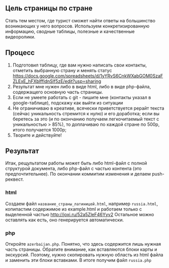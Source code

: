 ## Цель страницы по стране
Стать тем местом, где турист сможет найти ответы на большинство возникающих у него вопросов.
Используем конкретизированную информацию, сводные таблицы, полезные и качественные видеоролики.

## Процесс
1) Подготовил таблицу, где вам нужно написать свои контакты, отметить выбранную страну и менять статус https://docs.google.com/spreadsheets/d/1yYRvS6CnkWXabGOM0SzaFZLExE_hFXblffIdnSlf5zE/edit?usp=sharing
2) Результат мне нужен либо в виде html, либо в виде php-файла, содержащего основную часть страницы.
3) Если не умеете работать с git - пишите мне (контакты указал в google-таблице), подскажу как выйти из ситуации
4) Не ограничиваю в креативе, всячески приветствуется рерайт текста (сейчас уникальность стремится к нулю) и его доработка; если вы беретесь за это (и по окончанию получаем легкочитаемый текст с уникальностью > 85%), то доплачиваю по каждой стране по 500р, итого получается 1000р;
5) Творите и действуйте!

## Результат
Итак, рещультатом работы может быть либо html-файл с полной структурой документа, либо php-файл c частью контента (это предпочтительнее).
По окончании коммитим изменения и делаем push-реквест.

### html
Создаем файл `название_страны_латиницей.html`, например `russia.html`, копипастим содержимое из example.html и работаем только с выделенной частью http://joxi.ru/52a5ZleF46Yyv2
Остальное можно оставлять как есть, оно генерируется автоматически.

### php
Откройте `azerbaijan.php`.
Понятно, что здесь содержится лишь нужная часть страницы. Обратите внимание, как вставляются блоки карты и экскурсий.
Поэтому, нужно скопировать нужную область из html файла и заменить эти блоки вставками.
В итоге получим файл `russia.php`